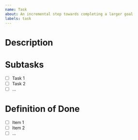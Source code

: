 ```yaml
---
name: Task
about: An incremental step towards completing a larger goal
labels: task
---
```


# Description

<!-- 
Brief description of the Task. e.g... 
Update the API schema with new paths and methods for settings 
-->

# Subtasks

<!--
List of subtasks, if applicable, capturing the steps required to progress this Task. e.g...
- [ ] Update the API schema
- [ ] Update unit tests
- [ ] Double check documentation, and update if required.
-->

- [ ] Task 1
- [ ] Task 2
- [ ] ...

# Definition of Done

<!--
Checklist of items that MUST be completed before this Task can be considered complete. e.g...
- [ ] API schema updated with new paths and methods, reviewed and approved by stakeholders and viewable publically [here](https://api.elifesciences.org/)
-->

- [ ] Item 1
- [ ] Item 2
- [ ] ...